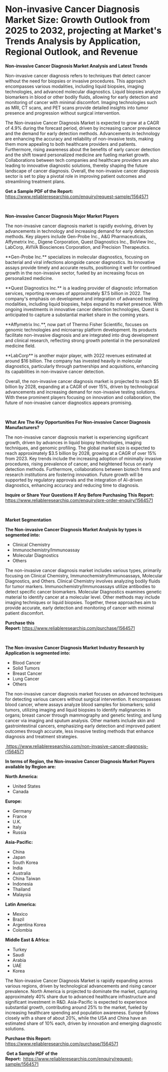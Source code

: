 <p><h1>Non-invasive Cancer Diagnosis Market Size: Growth Outlook from 2025 to 2032, projecting at Market's Trends Analysis by Application, Regional Outlook, and Revenue</h1></p><p><strong>Non-invasive Cancer Diagnosis Market Analysis and Latest Trends</strong></p>
<p><p>Non-invasive cancer diagnosis refers to techniques that detect cancer without the need for biopsies or invasive procedures. This approach encompasses various modalities, including liquid biopsies, imaging technologies, and advanced molecular diagnostics. Liquid biopsies analyze biomarkers in blood or other bodily fluids, allowing for early detection and monitoring of cancer with minimal discomfort. Imaging technologies such as MRI, CT scans, and PET scans provide detailed insights into tumor presence and progression without surgical intervention.</p><p>The Non-invasive Cancer Diagnosis Market is expected to grow at a CAGR of 4.9% during the forecast period, driven by increasing cancer prevalence and the demand for early detection methods. Advancements in technology are enhancing the accuracy and reliability of non-invasive tests, making them more appealing to both healthcare providers and patients. Furthermore, rising awareness about the benefits of early cancer detection and the shift toward personalized medicine are fueling market growth. Collaborations between tech companies and healthcare providers are also leading to innovative diagnostic solutions, thereby shaping the future landscape of cancer diagnosis. Overall, the non-invasive cancer diagnosis sector is set to play a pivotal role in improving patient outcomes and streamlining treatment plans.</p></p>
<p><strong>Get a Sample PDF of the Report:&nbsp;</strong> <a href="https://www.reliableresearchiq.com/enquiry/request-sample/1564571?utm_campaign=2947&utm_medium=2&utm_source=Github&utm_content=ia&utm_term=13042025&utm_id=non-invasive-cancer-diagnosis">https://www.reliableresearchiq.com/enquiry/request-sample/1564571</a></p>
<p>&nbsp;</p>
<p><strong>Non-invasive Cancer Diagnosis Major Market Players</strong></p>
<p><p>The non-invasive cancer diagnosis market is rapidly evolving, driven by advancements in technology and increasing demand for early detection methods. Key players include Gen-Probe Inc., A&G Pharmaceuticals, Affymetrix Inc., Digene Corporation, Quest Diagnostics Inc., BioView Inc., LabCorp, AVIVA Biosciences Corporation, and Precision Therapeutics. </p><p>**Gen-Probe Inc.** specializes in molecular diagnostics, focusing on bacterial and viral infections alongside cancer diagnostics. Its innovative assays provide timely and accurate results, positioning it well for continued growth in the non-invasive sector, fueled by an increasing focus on personalized medicine.</p><p>**Quest Diagnostics Inc.** is a leading provider of diagnostic information services, reporting revenues of approximately $7.5 billion in 2022. The company's emphasis on development and integration of advanced testing modalities, including liquid biopsies, helps expand its market presence. With ongoing investments in innovative cancer detection technologies, Quest is anticipated to capture a substantial market share in the coming years.</p><p>**Affymetrix Inc.**, now part of Thermo Fisher Scientific, focuses on genomic technologies and microarray platform development. Its products facilitate non-invasive diagnosis and are integrated into drug development and clinical research, reflecting strong growth potential in the personalized medicine field.</p><p>**LabCorp** is another major player, with 2022 revenues estimated at around $16 billion. The company has invested heavily in molecular diagnostics, particularly through partnerships and acquisitions, enhancing its capabilities in non-invasive cancer detection. </p><p>Overall, the non-invasive cancer diagnosis market is projected to reach $5 billion by 2028, expanding at a CAGR of over 15%, driven by technological advancements and increasing demand for non-invasive testing solutions. With these prominent players focusing on innovation and collaboration, the future of non-invasive cancer diagnostics appears promising.</p></p>
<p>&nbsp;</p>
<p><strong>What Are The Key Opportunities For Non-invasive Cancer Diagnosis Manufacturers?</strong></p>
<p><p>The non-invasive cancer diagnosis market is experiencing significant growth, driven by advances in liquid biopsy technologies, imaging techniques, and genomic profiling. The global market size is expected to reach approximately $3.5 billion by 2028, growing at a CAGR of over 15% from 2023. Key trends include the increasing adoption of minimally invasive procedures, rising prevalence of cancer, and heightened focus on early detection methods. Furthermore, collaborations between biotech firms and research institutions are fostering innovation. Future growth will be supported by regulatory approvals and the integration of AI-driven diagnostics, enhancing accuracy and reducing time to diagnosis.</p></p>
<p><strong>Inquire or Share Your Questions If Any Before Purchasing This Report:</strong> <a href="https://www.reliableresearchiq.com/enquiry/pre-order-enquiry/1564571?utm_campaign=2947&utm_medium=2&utm_source=Github&utm_content=ia&utm_term=13042025&utm_id=non-invasive-cancer-diagnosis">https://www.reliableresearchiq.com/enquiry/pre-order-enquiry/1564571</a></p>
<p>&nbsp;</p>
<p><strong>Market Segmentation</strong></p>
<p><strong>The Non-invasive Cancer Diagnosis Market Analysis by types is segmented into:</strong></p>
<p><ul><li>Clinical Chemistry</li><li>Immunochemistry/Immunoassay</li><li>Molecular Diagnostics</li><li>Others</li></ul></p>
<p><p>The non-invasive cancer diagnosis market includes various types, primarily focusing on Clinical Chemistry, Immunochemistry/Immunoassays, Molecular Diagnostics, and Others. Clinical Chemistry involves analyzing bodily fluids for tumor markers. Immunochemistry/Immunoassays utilize antibodies to detect specific cancer biomarkers. Molecular Diagnostics examines genetic material to identify cancer at a molecular level. Other methods may include imaging techniques or liquid biopsies. Together, these approaches aim to provide accurate, early detection and monitoring of cancer with minimal patient discomfort.</p></p>
<p><strong>Purchase this Report:&nbsp;</strong><a href="https://www.reliableresearchiq.com/purchase/1564571?utm_campaign=2947&utm_medium=2&utm_source=Github&utm_content=ia&utm_term=13042025&utm_id=non-invasive-cancer-diagnosis">https://www.reliableresearchiq.com/purchase/1564571</a></p>
<p>&nbsp;</p>
<p><strong>The Non-invasive Cancer Diagnosis Market Industry Research by Application is segmented into:</strong></p>
<p><ul><li>Blood Cancer</li><li>Solid Tumors</li><li>Breast Cancer</li><li>Lung Cancer</li><li>Others</li></ul></p>
<p><p>The non-invasive cancer diagnosis market focuses on advanced techniques for detecting various cancers without surgical intervention. It encompasses blood cancer, where assays analyze blood samples for biomarkers; solid tumors, utilizing imaging and liquid biopsies to identify malignancies in organs; breast cancer through mammography and genetic testing; and lung cancer via imaging and sputum analysis. Other markets include skin and gastrointestinal cancers, emphasizing early detection and improved patient outcomes through accurate, less invasive testing methods that enhance diagnosis and treatment strategies.</p></p>
<p><a href="https://www.reliableresearchiq.com/non-invasive-cancer-diagnosis-r1564571?utm_campaign=2947&utm_medium=2&utm_source=Github&utm_content=ia&utm_term=13042025&utm_id=non-invasive-cancer-diagnosis">&nbsp;https://www.reliableresearchiq.com/non-invasive-cancer-diagnosis-r1564571</a></p>
<p><strong>In terms of Region, the Non-invasive Cancer Diagnosis Market Players available by Region are:</strong></p>
<p>
    <p> <strong> North America: </strong>
        <ul>
            <li>United States</li>
            <li>Canada</li>
        </ul>
        </p> 
    <p> <strong> Europe: </strong>
        <ul>
            <li>Germany</li>
            <li>France</li>
            <li>U.K.</li>
            <li>Italy</li>
            <li>Russia</li>
        </ul>
        </p> 
    <p> <strong> Asia-Pacific: </strong>
        <ul>
            <li>China</li>
            <li>Japan</li>
            <li>South Korea</li>
            <li>India</li>
            <li>Australia</li>
            <li>China Taiwan</li>
            <li>Indonesia</li>
            <li>Thailand</li>
            <li>Malaysia</li>
        </ul>
        </p> 
    <p> <strong> Latin America: </strong>
        <ul>
            <li>Mexico</li>
            <li>Brazil</li>
            <li>Argentina Korea</li>
            <li>Colombia</li>
        </ul>
        </p> 
    <p> <strong> Middle East & Africa: </strong>
        <ul>
            <li>Turkey</li>
            <li>Saudi</li>
            <li>Arabia</li>
            <li>UAE</li>
            <li>Korea</li>
        </ul>
    </p>
    </p>
<p><p>The Non-invasive Cancer Diagnosis Market is rapidly expanding across various regions, driven by technological advancements and rising cancer prevalence. North America is projected to dominate the market, capturing approximately 40% share due to advanced healthcare infrastructure and significant investment in R&D. Asia-Pacific is expected to experience substantial growth, contributing around 25% to the market, fueled by increasing healthcare spending and population awareness. Europe follows closely with a share of about 20%, while the USA and China have an estimated share of 10% each, driven by innovation and emerging diagnostic solutions.</p></p>
<p><strong>Purchase this Report: </strong><a href="https://www.reliableresearchiq.com/purchase/1564571?utm_campaign=2947&utm_medium=2&utm_source=Github&utm_content=ia&utm_term=13042025&utm_id=non-invasive-cancer-diagnosis">https://www.reliableresearchiq.com/purchase/1564571</a></p>
<p>&nbsp;<strong>Get a Sample PDF of the Report:&nbsp;&nbsp;</strong><a href="https://www.reliableresearchiq.com/enquiry/request-sample/1564571?utm_campaign=2947&utm_medium=2&utm_source=Github&utm_content=ia&utm_term=13042025&utm_id=non-invasive-cancer-diagnosis">https://www.reliableresearchiq.com/enquiry/request-sample/1564571</a></p>
<p><strong></strong></p>
<p><p></p><p></p><p></p></p>